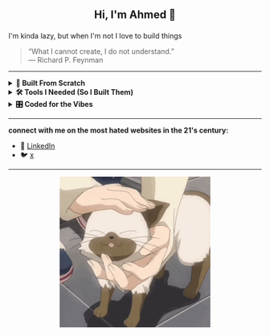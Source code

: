 ## <p align="center">Hi, I'm Ahmed 👋  
I'm kinda lazy, but when I'm not I love to build things</p>

> “What I cannot create, I do not understand.”  
> ― Richard P. Feynman

---

<details>
  <summary><strong>🧱 Built From Scratch</strong></summary>

  • https://github.com/shabbann/boids-algorithm

</details>

<details>
  <summary><strong>🛠️ Tools I Needed (So I Built Them)</strong></summary>

  • https://github.com/shabbann/greedynet  
  (in hold, studying parralel computing cause I didn't think I would need it for this project)

</details>

<details>
  <summary><strong>🎛️ Coded for the Vibes</strong></summary>

  • https://github.com/shabbann/Sajjel

</details>

---

**connect with me on the most hated websites in the 21's century:**  
- 🔗 [LinkedIn](https://www.linkedin.com/in/ahmed-shaban-9716831b6/)  
- 🐦 [x](https://x.com/ahmdshhhh/)

---

<p align="center">
  <img src="vibe_cat.gif" width="300px"/>
</p>
